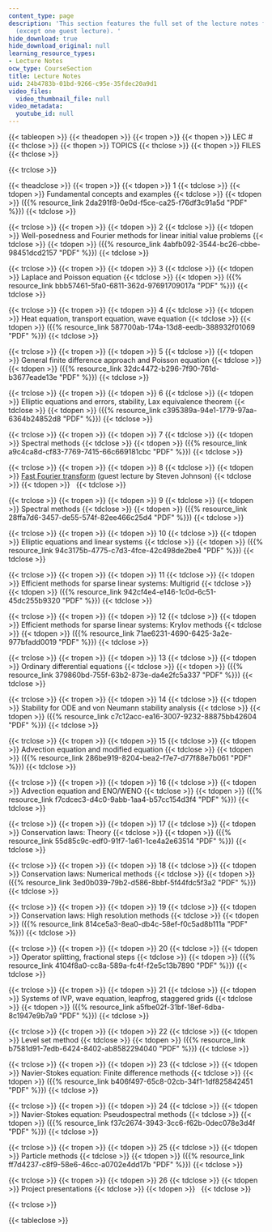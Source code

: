```yaml
---
content_type: page
description: 'This section features the full set of the lecture notes for the course
  (except one guest lecture). '
hide_download: true
hide_download_original: null
learning_resource_types:
- Lecture Notes
ocw_type: CourseSection
title: Lecture Notes
uid: 24b4783b-01bd-9266-c95e-35fdec20a9d1
video_files:
  video_thumbnail_file: null
video_metadata:
  youtube_id: null
---
```


{{< tableopen >}}
{{< theadopen >}}
{{< tropen >}}
{{< thopen >}}
LEC #
{{< thclose >}}
{{< thopen >}}
TOPICS
{{< thclose >}}
{{< thopen >}}
FILES
{{< thclose >}}

{{< trclose >}}

{{< theadclose >}}
{{< tropen >}}
{{< tdopen >}}
1
{{< tdclose >}}
{{< tdopen >}}
Fundamental concepts and examples
{{< tdclose >}}
{{< tdopen >}}
({{% resource_link 2da291f8-0e0d-f5ce-ca25-f76df3c91a5d "PDF" %}})
{{< tdclose >}}

{{< trclose >}}
{{< tropen >}}
{{< tdopen >}}
2
{{< tdclose >}}
{{< tdopen >}}
Well-posedness and Fourier methods for linear initial value problems
{{< tdclose >}}
{{< tdopen >}}
({{% resource_link 4abfb092-3544-bc26-cbbe-98451dcd2157 "PDF" %}})
{{< tdclose >}}

{{< trclose >}}
{{< tropen >}}
{{< tdopen >}}
3
{{< tdclose >}}
{{< tdopen >}}
Laplace and Poisson equation
{{< tdclose >}}
{{< tdopen >}}
({{% resource_link bbb57461-5fa0-6811-362d-97691709017a "PDF" %}})
{{< tdclose >}}

{{< trclose >}}
{{< tropen >}}
{{< tdopen >}}
4
{{< tdclose >}}
{{< tdopen >}}
Heat equation, transport equation, wave equation
{{< tdclose >}}
{{< tdopen >}}
({{% resource_link 587700ab-174a-13d8-eedb-388932f01069 "PDF" %}})
{{< tdclose >}}

{{< trclose >}}
{{< tropen >}}
{{< tdopen >}}
5
{{< tdclose >}}
{{< tdopen >}}
General finite difference approach and Poisson equation
{{< tdclose >}}
{{< tdopen >}}
({{% resource_link 32dc4472-b296-7f90-761d-b3677eade13e "PDF" %}})
{{< tdclose >}}

{{< trclose >}}
{{< tropen >}}
{{< tdopen >}}
6
{{< tdclose >}}
{{< tdopen >}}
Elliptic equations and errors, stability, Lax equivalence theorem
{{< tdclose >}}
{{< tdopen >}}
({{% resource_link c395389a-94e1-1779-97aa-6364b24852d8 "PDF" %}})
{{< tdclose >}}

{{< trclose >}}
{{< tropen >}}
{{< tdopen >}}
7
{{< tdclose >}}
{{< tdopen >}}
Spectral methods
{{< tdclose >}}
{{< tdopen >}}
({{% resource_link a9c4ca8d-cf83-7769-7415-66c669181cbc "PDF" %}})
{{< tdclose >}}

{{< trclose >}}
{{< tropen >}}
{{< tdopen >}}
8
{{< tdclose >}}
{{< tdopen >}}
[Fast Fourier transform](http://cnx.org/content/m16336/latest/) (guest lecture by Steven Johnson)
{{< tdclose >}}
{{< tdopen >}}
 
{{< tdclose >}}

{{< trclose >}}
{{< tropen >}}
{{< tdopen >}}
9
{{< tdclose >}}
{{< tdopen >}}
Spectral methods
{{< tdclose >}}
{{< tdopen >}}
({{% resource_link 28ffa7d6-3457-de55-574f-82ee466c25d4 "PDF" %}})
{{< tdclose >}}

{{< trclose >}}
{{< tropen >}}
{{< tdopen >}}
10
{{< tdclose >}}
{{< tdopen >}}
Elliptic equations and linear systems
{{< tdclose >}}
{{< tdopen >}}
({{% resource_link 94c3175b-4775-c7d3-4fce-42c498de2be4 "PDF" %}})
{{< tdclose >}}

{{< trclose >}}
{{< tropen >}}
{{< tdopen >}}
11
{{< tdclose >}}
{{< tdopen >}}
Efficient methods for sparse linear systems: Multigrid
{{< tdclose >}}
{{< tdopen >}}
({{% resource_link 942cf4e4-e146-1c0d-6c51-45dc255b9320 "PDF" %}})
{{< tdclose >}}

{{< trclose >}}
{{< tropen >}}
{{< tdopen >}}
12
{{< tdclose >}}
{{< tdopen >}}
Efficient methods for sparse linear systems: Krylov methods
{{< tdclose >}}
{{< tdopen >}}
({{% resource_link 71ae6231-4690-6425-3a2e-977bfadd0019 "PDF" %}})
{{< tdclose >}}

{{< trclose >}}
{{< tropen >}}
{{< tdopen >}}
13
{{< tdclose >}}
{{< tdopen >}}
Ordinary differential equations
{{< tdclose >}}
{{< tdopen >}}
({{% resource_link 379860bd-755f-63b2-873e-da4e2fc5a337 "PDF" %}})
{{< tdclose >}}

{{< trclose >}}
{{< tropen >}}
{{< tdopen >}}
14
{{< tdclose >}}
{{< tdopen >}}
Stability for ODE and von Neumann stability analysis
{{< tdclose >}}
{{< tdopen >}}
({{% resource_link c7c12acc-ea16-3007-9232-88875bb42604 "PDF" %}})
{{< tdclose >}}

{{< trclose >}}
{{< tropen >}}
{{< tdopen >}}
15
{{< tdclose >}}
{{< tdopen >}}
Advection equation and modified equation
{{< tdclose >}}
{{< tdopen >}}
({{% resource_link 286be919-8204-bea2-f7e7-d77f88e7b061 "PDF" %}})
{{< tdclose >}}

{{< trclose >}}
{{< tropen >}}
{{< tdopen >}}
16
{{< tdclose >}}
{{< tdopen >}}
Advection equation and ENO/WENO
{{< tdclose >}}
{{< tdopen >}}
({{% resource_link f7cdcec3-d4c0-9abb-1aa4-b57cc154d3f4 "PDF" %}})
{{< tdclose >}}

{{< trclose >}}
{{< tropen >}}
{{< tdopen >}}
17
{{< tdclose >}}
{{< tdopen >}}
Conservation laws: Theory
{{< tdclose >}}
{{< tdopen >}}
({{% resource_link 55d85c9c-edf0-91f7-1a61-1ce4a2e63514 "PDF" %}})
{{< tdclose >}}

{{< trclose >}}
{{< tropen >}}
{{< tdopen >}}
18
{{< tdclose >}}
{{< tdopen >}}
Conservation laws: Numerical methods
{{< tdclose >}}
{{< tdopen >}}
({{% resource_link 3ed0b039-79b2-d586-8bbf-5f44fdc5f3a2 "PDF" %}})
{{< tdclose >}}

{{< trclose >}}
{{< tropen >}}
{{< tdopen >}}
19
{{< tdclose >}}
{{< tdopen >}}
Conservation laws: High resolution methods
{{< tdclose >}}
{{< tdopen >}}
({{% resource_link 814ce5a3-8ea0-db4c-58ef-f0c5ad8b111a "PDF" %}})
{{< tdclose >}}

{{< trclose >}}
{{< tropen >}}
{{< tdopen >}}
20
{{< tdclose >}}
{{< tdopen >}}
Operator splitting, fractional steps
{{< tdclose >}}
{{< tdopen >}}
({{% resource_link 4104f8a0-cc8a-589a-fc4f-f2e5c13b7890 "PDF" %}})
{{< tdclose >}}

{{< trclose >}}
{{< tropen >}}
{{< tdopen >}}
21
{{< tdclose >}}
{{< tdopen >}}
Systems of IVP, wave equation, leapfrog, staggered grids
{{< tdclose >}}
{{< tdopen >}}
({{% resource_link a5fbe02f-31bf-18ef-6dba-8c1947e9b7a9 "PDF" %}})
{{< tdclose >}}

{{< trclose >}}
{{< tropen >}}
{{< tdopen >}}
22
{{< tdclose >}}
{{< tdopen >}}
Level set method
{{< tdclose >}}
{{< tdopen >}}
({{% resource_link b7581d91-7edb-6424-8402-ab8582294040 "PDF" %}})
{{< tdclose >}}

{{< trclose >}}
{{< tropen >}}
{{< tdopen >}}
23
{{< tdclose >}}
{{< tdopen >}}
Navier-Stokes equation: Finite difference methods
{{< tdclose >}}
{{< tdopen >}}
({{% resource_link b406f497-65c8-02cb-34f1-1df825842451 "PDF" %}})
{{< tdclose >}}

{{< trclose >}}
{{< tropen >}}
{{< tdopen >}}
24
{{< tdclose >}}
{{< tdopen >}}
Navier-Stokes equation: Pseudospectral methods
{{< tdclose >}}
{{< tdopen >}}
({{% resource_link f37c2674-3943-3cc6-f62b-0dec078e3d4f "PDF" %}})
{{< tdclose >}}

{{< trclose >}}
{{< tropen >}}
{{< tdopen >}}
25
{{< tdclose >}}
{{< tdopen >}}
Particle methods
{{< tdclose >}}
{{< tdopen >}}
({{% resource_link ff7d4237-c8f9-58e6-46cc-a0702e4dd17b "PDF" %}})
{{< tdclose >}}

{{< trclose >}}
{{< tropen >}}
{{< tdopen >}}
26
{{< tdclose >}}
{{< tdopen >}}
Project presentations
{{< tdclose >}}
{{< tdopen >}}
 
{{< tdclose >}}

{{< trclose >}}

{{< tableclose >}}